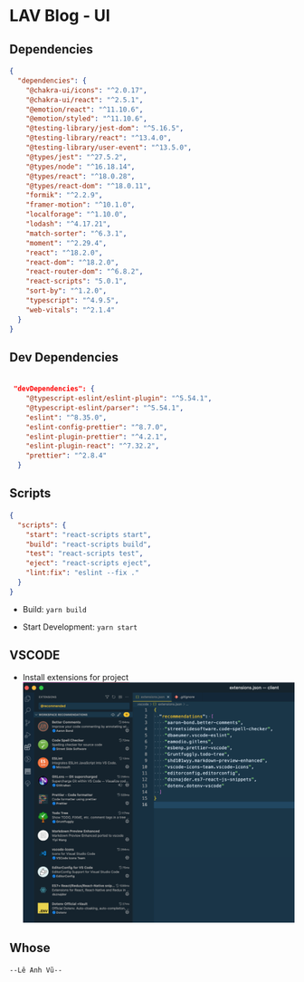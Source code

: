 # LAV Blog - UI

## Dependencies

```json
{
  "dependencies": {
    "@chakra-ui/icons": "^2.0.17",
    "@chakra-ui/react": "^2.5.1",
    "@emotion/react": "^11.10.6",
    "@emotion/styled": "^11.10.6",
    "@testing-library/jest-dom": "^5.16.5",
    "@testing-library/react": "^13.4.0",
    "@testing-library/user-event": "^13.5.0",
    "@types/jest": "^27.5.2",
    "@types/node": "^16.18.14",
    "@types/react": "^18.0.28",
    "@types/react-dom": "^18.0.11",
    "formik": "^2.2.9",
    "framer-motion": "^10.1.0",
    "localforage": "^1.10.0",
    "lodash": "^4.17.21",
    "match-sorter": "^6.3.1",
    "moment": "^2.29.4",
    "react": "^18.2.0",
    "react-dom": "^18.2.0",
    "react-router-dom": "^6.8.2",
    "react-scripts": "5.0.1",
    "sort-by": "^1.2.0",
    "typescript": "^4.9.5",
    "web-vitals": "^2.1.4"
  }
}
```

## Dev Dependencies

```json

 "devDependencies": {
    "@typescript-eslint/eslint-plugin": "^5.54.1",
    "@typescript-eslint/parser": "^5.54.1",
    "eslint": "^8.35.0",
    "eslint-config-prettier": "^8.7.0",
    "eslint-plugin-prettier": "^4.2.1",
    "eslint-plugin-react": "^7.32.2",
    "prettier": "^2.8.4"
  }

```

## Scripts

```json
{
  "scripts": {
    "start": "react-scripts start",
    "build": "react-scripts build",
    "test": "react-scripts test",
    "eject": "react-scripts eject",
    "lint:fix": "eslint --fix ."
  }
}
```

- Build: `yarn build`
<!-- - Start build: `yarn start` -->
- Start Development: `yarn start`

## VSCODE

- Install extensions for project
  ![alt](./docs/images/vscode-extensions.png)

## Whose

```
--Lê Anh Vũ--
```

